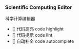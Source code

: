### Scientific Computing Editor

科学计算编辑器

- [] 代码高亮 code highlight
- [] 代码提示 code lint
- [] 自动补全 code autocomplete
